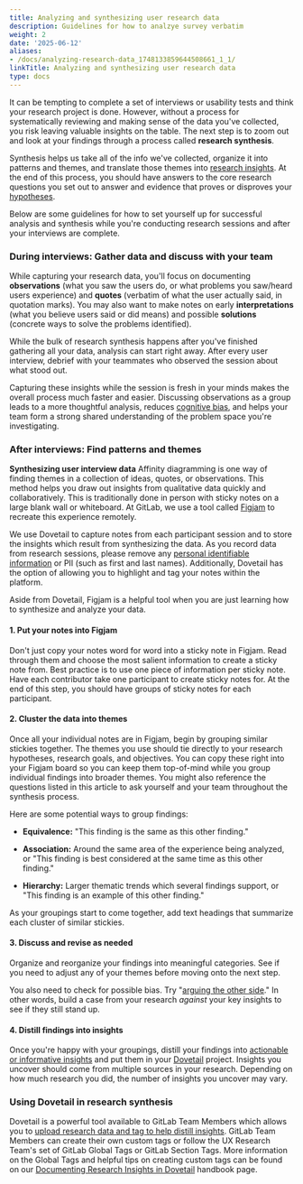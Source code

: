 ```yaml
---
title: Analyzing and synthesizing user research data
description: Guidelines for how to analzye survey verbatim
weight: 2
date: '2025-06-12'
aliases:
- /docs/analyzing-research-data_1748133859644508661_1_1/
linkTitle: Analyzing and synthesizing user research data
type: docs
---
```


It can be tempting to complete a set of interviews or usability tests and think your research project is done. However, without a process for systematically reviewing and making sense of the data you've collected, you risk leaving valuable insights on the table. The next step is to zoom out and look at your findings through a process called **research synthesis**.

Synthesis helps us take all of the info we've collected, organize it into patterns and themes, and translate those themes into [research insights](/handbook/product/ux/ux-research/research-insights/). At the end of this process, you should have answers to the core research questions you set out to answer and evidence that proves or disproves your [hypotheses](/handbook/product/ux/ux-research/defining-goals-objectives-and-hypotheses/).

Below are some guidelines for how to set yourself up for successful analysis and synthesis while you're conducting research sessions and after your interviews are complete.

### During interviews: Gather data and discuss with your team

While capturing your research data, you'll focus on documenting **observations** (what you saw the users do, or what problems you saw/heard users experience) and **quotes** (verbatim of what the user actually said, in quotation marks). You may also want to make notes on early **interpretations** (what you believe users said or did means) and possible **solutions** (concrete ways to solve the problems identified).

While the bulk of research synthesis happens after you've finished gathering all your data, analysis can start right away. After every user interview, debrief with your teammates who observed the session about what stood out.

Capturing these insights while the session is fresh in your minds makes the overall process much faster and easier. Discussing observations as a group leads to a more thoughtful analysis, reduces [cognitive bias](https://betterhumans.pub/cognitive-bias-cheat-sheet-55a472476b18), and helps your team form a strong shared understanding of the problem space you're investigating.

### After interviews: Find patterns and themes

**Synthesizing user interview data**
Affinity diagramming is one way of finding themes in a collection of ideas, quotes, or observations. This method helps you draw out insights from qualitative data quickly and collaboratively. This is traditionally done in person with sticky notes on a large blank wall or whiteboard. At GitLab, we use a tool called [Figjam](https://www.figma.com/figjam/online-whiteboard/) to recreate this experience remotely.

We use Dovetail to capture notes from each participant session and to store the insights which result from synthesizing the data. As you record data from research sessions, please remove any [personal identifiable information](/handbook/support/workflows/pii_removal_requests/#overview) or PII (such as first and last names). Additionally, Dovetail has the option of allowing you to highlight and tag your notes within the platform.

Aside from Dovetail, Figjam is a helpful tool when you are just learning how to synthesize and analyze your data.

#### 1. Put your notes into Figjam

Don't just copy your notes word for word into a sticky note in Figjam. Read through them and choose the most salient information to create a sticky note from. Best practice is to use one piece of information per sticky note. Have each contributor take one participant to create sticky notes for. At the end of this step, you should have groups of sticky notes for each participant.

#### 2. Cluster the data into themes

Once all your individual notes are in Figjam, begin by grouping similar stickies together. The themes you use should tie directly to your research hypotheses, research goals, and objectives. You can copy these right into your Figjam board so you can keep them top-of-mind while you group individual findings into broader themes. You might also reference the questions listed in this article to ask yourself and your team throughout the synthesis process.

Here are some potential ways to group findings:

- **Equivalence:** "This finding is the same as this other finding."

- **Association:** Around the same area of the experience being analyzed, or "This finding is best considered at the same time as this other finding."

- **Hierarchy:** Larger thematic trends which several findings support, or "This finding is an example of this other finding."

As your groupings start to come together, add text headings that summarize each cluster of similar stickies.

#### 3. Discuss and revise as needed

Organize and reorganize your findings into meaningful categories. See if you need to adjust any of your themes before moving onto the next step.

You also need to check for possible bias. Try "[arguing the other side](https://uxdesign.cc/how-to-look-at-evidence-and-not-translate-it-into-your-own-agenda-9860171b7ba9)." In other words, build a case from your research *against* your key insights to see if they still stand up.

#### 4. Distill findings into insights

Once you're happy with your groupings, distill your findings into [actionable or informative insights](/handbook/product/ux/ux-research/research-insights/) and put them in your [Dovetail](/handbook/product/ux/dovetail/#getting-started-with-dovetail) project. Insights you uncover should come from multiple sources in your research. Depending on how much research you did, the number of insights you uncover may vary.

### Using Dovetail in research synthesis

Dovetail is a powerful tool available to GitLab Team Members which allows you to [upload research data and tag to help distill insights](/handbook/product/ux/dovetail/#the-ux-research-teams-guide-to-documenting-insights-in-dovetail). GitLab Team Members can create their own custom tags or follow the UX Research Team's set of GitLab Global Tags or GitLab Section Tags. More information on the Global Tags and helpful tips on creating custom tags can be found on our [Documenting Research Insights in Dovetail](/handbook/product/ux/dovetail/#tagging-data-in-dovetail) handbook page.
